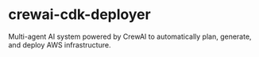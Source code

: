 # crewai-cdk-deployer
Multi-agent AI system powered by CrewAI to automatically plan, generate, and deploy AWS infrastructure.

